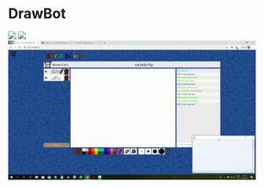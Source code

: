 <h1>DrawBot</h1>
<img src="gifs/farmer.gif">
<img src="gifs/office.gif">
<img src="gifs/celebrity.gif">